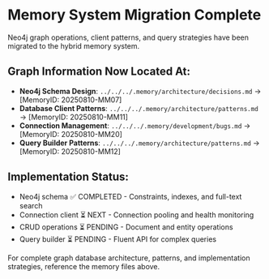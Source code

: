 # Memory System Migration Complete

Neo4j graph operations, client patterns, and query strategies have been migrated to the hybrid memory system.

## Graph Information Now Located At:

- **Neo4j Schema Design**: `../../../.memory/architecture/decisions.md` → [MemoryID: 20250810-MM07]
- **Database Client Patterns**: `../../../.memory/architecture/patterns.md` → [MemoryID: 20250810-MM11]
- **Connection Management**: `../../../.memory/development/bugs.md` → [MemoryID: 20250810-MM20]
- **Query Builder Patterns**: `../../../.memory/architecture/patterns.md` → [MemoryID: 20250810-MM12]

## Implementation Status:
- Neo4j schema ✅ COMPLETED - Constraints, indexes, and full-text search
- Connection client ⏳ NEXT - Connection pooling and health monitoring  
- CRUD operations ⏳ PENDING - Document and entity operations
- Query builder ⏳ PENDING - Fluent API for complex queries

For complete graph database architecture, patterns, and implementation strategies, reference the memory files above.